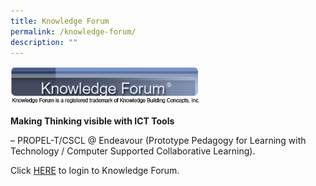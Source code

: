 ```yaml
---
title: Knowledge Forum
permalink: /knowledge-forum/
description: ""
---
```




<img src="/images/img_knowledge_forum.jpg"  
style="width:60%">

**Making Thinking visible with ICT Tools**

– PROPEL-T/CSCL @ Endeavour (Prototype Pedagogy for Learning with Technology / Computer Supported Collaborative Learning).

Click [HERE](https://kf.rdc.nie.edu.sg/) to login to Knowledge Forum.